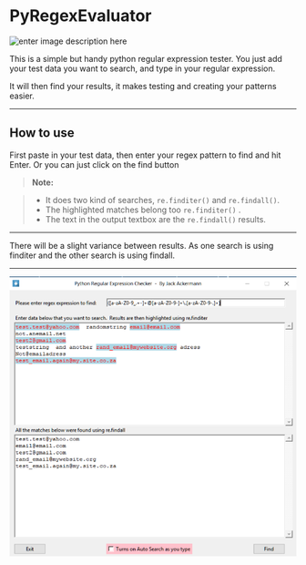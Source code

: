 ﻿PyRegexEvaluator
===================
![enter image description here](http://i65.tinypic.com/2mhd4ef.png) 


This is a simple but handy python regular expression tester.
You just add your test data you want to search, and type in your regular expression.

It will then find your results, it makes testing and creating your patterns easier.

----------


How to use			
-------------------		

First paste in your test data, then enter your regex pattern to find and hit Enter.
Or you can just click on the find button

> **Note:**

> - It does two kind of searches, `re.finditer()` and `re.findall()`.
> - The highlighted matches belong too `re.finditer()` .
> - The text in the output textbox are the `re.findall()` results.


----------


There will be a slight variance between results. 
As one search is using finditer and the other search is using findall.


----------


![enter image description here](https://github.com/HawkeyeZAR/PyRegexEvaluator/blob/master/pyregex.png)

